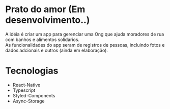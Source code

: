 <h1>Prato do amor (Em desenvolvimento..)</h1>

<p>
  A idéia é criar um app para gerenciar uma Ong que ajuda moradores de rua com banhos e alimentos solidarios.
  <br>
  As funcionalidades do app seram de registros de pessoas, incluindo fotos e dados adcionais e outros (ainda em elaboração). 
</p>

<h1>Tecnologias</h1>

<ul>
  <li>React-Native</li>
  <li>Typescript</li>
  <li>Styled-Components</li>
  <li>Async-Storage</li>
</ul>

